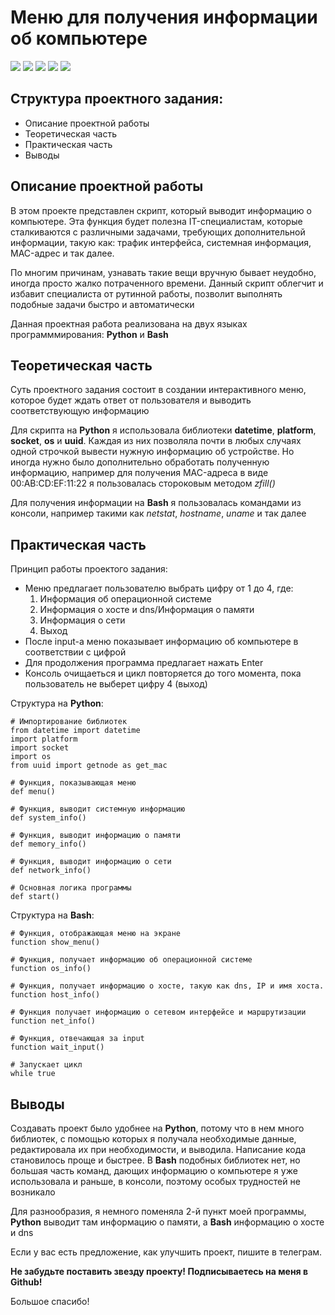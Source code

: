 # Меню для получения информации об компьютере
[![](https://img.shields.io/badge/%23!-bash-lightgrey?style=for-the-badge&logo=)](http://www.gnu.org/software/bash/)
[![](https://img.shields.io/badge/-python-succes?style=for-the-badge&logo=python)](https://www.python.org/)
[![](https://img.shields.io/badge/-telegram-blue?style=for-the-badge&logo=telegram)](https://t.me/elizavetakupzova)
[![](https://img.shields.io/badge/-youtube-red?style=for-the-badge&logo=youtube)](https://www.youtube.com/channel/UCapwgTbhgYD1cfvLVJhAHsA)
[![](https://img.shields.io/badge/-github-lightgrey?style=for-the-badge&logo=github)](https://github.com/laverati)

## Структура проектного задания:
* Описание проектной работы
* Теоретическая часть 
* Практическая часть
* Выводы

## Описание проектной работы
В этом проекте представлен скрипт, который выводит информацию о компьютере. Эта функция будет полезна IT-специалистам, которые сталкиваются с различными задачами, требующих дополнительной информации, такую как: трафик интерфейса, системная информация, MAC-адрес и так далее. 

По многим причинам, узнавать такие вещи вручную бывает неудобно, иногда просто жалко потраченного времени. Данный скрипт облегчит и избавит специалиста от рутинной работы, позволит выполнять подобные задачи быстро и автоматически

Данная проектная работа реализована на двух языках программмирования: **Python** и **Bash**

## Теоретическая часть 
Суть проектного задания состоит в создании интерактивного меню, которое будет ждать ответ от пользователя и выводить соответствующую информацию

Для скрипта на **Python** я использовала библиотеки **datetime**, **platform**, **socket**, **os** и **uuid**. Каждая из них позволяла почти в любых случаях одной строчкой вывести нужную информацию об устройстве. Но иногда нужно было дополнительно обработать полученную информацию, например для получения MAC-адреса в виде 00:AB:CD:EF:11:22 я пользовалась стороковым методом *zfill()*

Для получения информации на **Bash** я пользовалась командами из консоли, например такими как *netstat*, *hostname*, *uname* и так далее

## Практическая часть
Принцип работы проектого задания:
* Меню предлагает пользователю выбрать цифру от 1 до 4, где:
    1. Информация об операционной системе
    2. Информация о хосте и dns/Информация о памяти
    3. Информация о сети
    4. Выход 
* После input-a меню показывает информацию об компьютере в соответствии с цифрой
* Для продолжения программа предлагает нажать Enter
* Консоль очищаеться и цикл повторяется до того момента, пока пользователь не выберет цифру 4 (выход)

Структура на **Python**:
```
# Импортирование библиотек
from datetime import datetime
import platform
import socket
import os
from uuid import getnode as get_mac 

# Функция, показывающая меню
def menu()

# Функция, выводит системную информацию
def system_info()

# Функция, выводит информацию о памяти
def memory_info()

# Функция, выводит информацию о сети
def network_info()

# Основная логика программы
def start()
```

Структура на **Bash**:
```
# Функция, отображающая меню на экране 
function show_menu()

# Функция, получает информацию об операционной системе
function os_info()

# Функция, получает информацию о хосте, такую как dns, IP и имя хоста.
function host_info()

# Функция получает информацию о сетевом интерфейсе и маршрутизации
function net_info()

# Функция, отвечающая за input
function wait_input()

# Запускает цикл
while true
```
## Выводы
Создавать проект было удобнее на **Python**, потому что в нем много библиотек, с помощью которых я получала необходимые данные, редактировала их при необходимости, и выводила. Написание кода становилось проще и быстрее. В **Bash** подобных библиотек нет, но большая часть команд, дающих информацию о компьютере я уже использовала и раньше, в консоли, поэтому особых трудностей не возникало

Для разнообразия, я немного поменяла 2-й пункт моей программы, **Python** выводит там информацию о памяти, а **Bash** информацию о хосте и dns




Если у вас есть предложение, как улучшить проект, пишите в телеграм. 

**Не забудьте поставить звезду проекту! Подписываетесь на меня в Github!** 

Большое спасибо!



























































































<!-- ![](https://img.shields.io/static/v1?label=&message=bash&color=inactive)
![](https://img.shields.io/static/v1?label=&message=python&color=brightgreen)
![](https://img.shields.io/youtube/channel/subscribers/UCapwgTbhgYD1cfvLVJhAHsA?style=social)
![](https://img.shields.io/github/followers/laverati?style=social) -->
